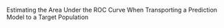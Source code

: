 Estimating the Area Under the ROC Curve When Transporting a Prediction Model to a Target Population

